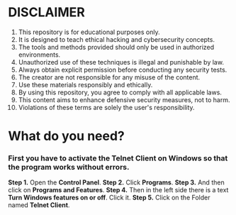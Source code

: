 # DISCLAIMER
1. This repository is for educational purposes only.
2. It is designed to teach ethical hacking and cybersecurity concepts.
3. The tools and methods provided should only be used in authorized environments.
4. Unauthorized use of these techniques is illegal and punishable by law.
5. Always obtain explicit permission before conducting any security tests.
6. The creator are not responsible for any misuse of the content.
7. Use these materials responsibly and ethically.
8. By using this repository, you agree to comply with all applicable laws.
9. This content aims to enhance defensive security measures, not to harm.
10. Violations of these terms are solely the user's responsibility.

# What do you need?
### First you have to activate the Telnet Client on Windows so that the program works without errors.
**Step 1.** Open the **Control Panel**.
**Step 2.** Click **Programs**.
**Step 3.** And then click on **Programs and Features**.
**Step 4.** Then in the left side there is a text **Turn Windows features on or off**. Click it.
**Step 5.** Click on the Folder named **Telnet Client**.


